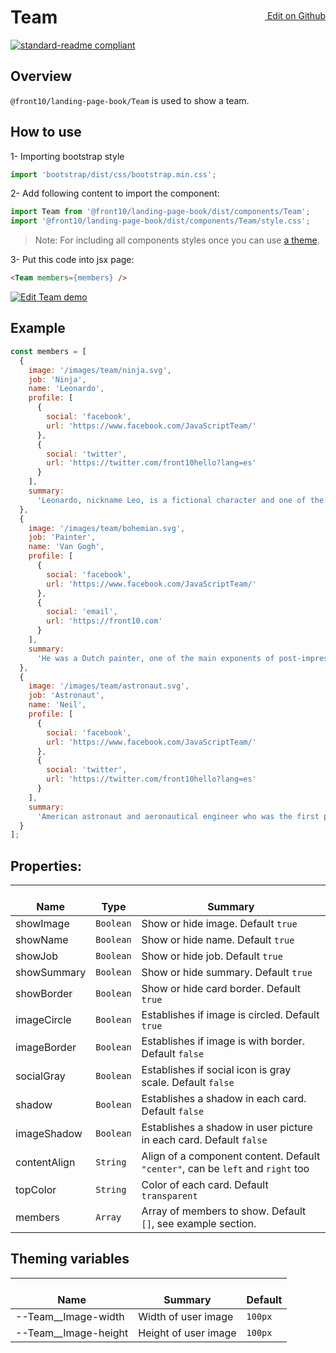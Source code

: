 <a style="float:right; margin-top: 30px;" target="_blank" href="https://github.com/front10/landing-page-book/edit/master/src/components/Team/README.md"> <img width="15px;" src="https://assets-cdn.github.com/images/icons/emoji/unicode/270f.png"/> Edit on Github
</a>

# Team

[![standard-readme compliant](https://img.shields.io/badge/standard--readme-OK-green.svg?style=flat-square)](https://github.com/RichardLitt/standard-readme)

## Overview

`@front10/landing-page-book/Team` is used to show a team.

## How to use

1- Importing bootstrap style

```js
import 'bootstrap/dist/css/bootstrap.min.css';
```

2- Add following content to import the component:

```js
import Team from '@front10/landing-page-book/dist/components/Team';
import '@front10/landing-page-book/dist/components/Team/style.css';
```

> Note: For including all components styles once you can use [a theme](https://github.com/front10/landing-page-book/wiki/Theming).

3- Put this code into jsx page:

```html
<Team members={members} />
```

<a target="_blank" href="https://codesandbox.io/s/wol17r4lo5">
  <img alt="Edit Team demo" src="https://codesandbox.io/static/img/play-codesandbox.svg">
</a>

## Example

```js
const members = [
  {
    image: '/images/team/ninja.svg',
    job: 'Ninja',
    name: 'Leonardo',
    profile: [
      {
        social: 'facebook',
        url: 'https://www.facebook.com/JavaScriptTeam/'
      },
      {
        social: 'twitter',
        url: 'https://twitter.com/front10hello?lang=es'
      }
    ],
    summary:
      'Leonardo, nickname Leo, is a fictional character and one of the four main characters in the Teenage Mutant Ninja Turtles comics and related media.'
  },
  {
    image: '/images/team/bohemian.svg',
    job: 'Painter',
    name: 'Van Gogh',
    profile: [
      {
        social: 'facebook',
        url: 'https://www.facebook.com/JavaScriptTeam/'
      },
      {
        social: 'email',
        url: 'https://front10.com'
      }
    ],
    summary:
      'He was a Dutch painter, one of the main exponents of post-impressionism, he painted some 900 paintings and made more than 1,600 drawings.'
  },
  {
    image: '/images/team/astronaut.svg',
    job: 'Astronaut',
    name: 'Neil',
    profile: [
      {
        social: 'facebook',
        url: 'https://www.facebook.com/JavaScriptTeam/'
      },
      {
        social: 'twitter',
        url: 'https://twitter.com/front10hello?lang=es'
      }
    ],
    summary:
      'American astronaut and aeronautical engineer who was the first person to walk on the Moon. He was also a naval aviator, test pilot, and university professor.'
  }
];
```

## Properties:

| </br>Name    | </br>Type | </br>Summary                                                                    |
| ------------ | --------- | ------------------------------------------------------------------------------- |
| showImage    | `Boolean` | Show or hide image. Default `true`                                              |
| showName     | `Boolean` | Show or hide name. Default `true`                                               |
| showJob      | `Boolean` | Show or hide job. Default `true`                                                |
| showSummary  | `Boolean` | Show or hide summary. Default `true`                                            |
| showBorder   | `Boolean` | Show or hide card border. Default `true`                                        |
| imageCircle  | `Boolean` | Establishes if image is circled. Default `true`                                 |
| imageBorder  | `Boolean` | Establishes if image is with border. Default `false`                            |
| socialGray   | `Boolean` | Establishes if social icon is gray scale. Default `false`                       |
| shadow       | `Boolean` | Establishes a shadow in each card. Default `false`                              |
| imageShadow  | `Boolean` | Establishes a shadow in user picture in each card. Default `false`              |
| contentAlign | `String`  | Align of a component content. Default `"center"`, can be `left` and `right` too |
| topColor     | `String`  | Color of each card. Default `transparent`                                       |
| members      | `Array`   | Array of members to show. Default `[]`, see example section.                    |

## Theming variables

| </br>Name              | </br>Summary         | </br>Default |
| ---------------------- | -------------------- | ------------ |
| --Team\_\_Image-width  | Width of user image  | `100px`      |
| --Team\_\_Image-height | Height of user image | `100px`      |
